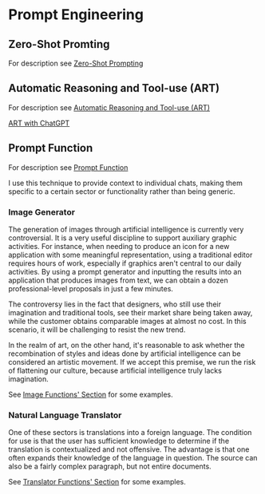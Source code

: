 # Prompt Engineering

## Zero-Shot Promting

For description see [Zero-Shot Prompting](https://www.promptingguide.ai/techniques/zeroshot)

## Automatic Reasoning and Tool-use (ART)

For description see [Automatic Reasoning and Tool-use (ART)](https://www.promptingguide.ai/techniques/art)

[ART with ChatGPT](./ART/art_with_chat_gpt.md)

## Prompt Function

For description see [Prompt Function](https://www.promptingguide.ai/applications/pf)

I use this technique to provide context to individual chats, making them specific to a certain sector or functionality rather than being generic.

### Image Generator

The generation of images through artificial intelligence is currently very controversial. It is a very useful discipline to support auxiliary 
graphic activities. For instance, when needing to produce an icon for a new application with some meaningful representation, using a traditional 
editor requires hours of work, especially if graphics aren't central to our daily activities. By using a prompt generator and inputting the results 
into an application that produces images from text, we can obtain a dozen professional-level proposals in just a few minutes.

The controversy lies in the fact that designers, who still use their imagination and traditional tools, see their market share being taken away, 
while the customer obtains comparable images at almost no cost. In this scenario, it will be challenging to resist the new trend.

In the realm of art, on the other hand, it's reasonable to ask whether the recombination of styles and ideas done by artificial intelligence 
can be considered an artistic movement. If we accept this premise, we run the risk of flattening our culture, because artificial intelligence 
truly lacks imagination.

See [Image Functions' Section](image/image_functions.md) for some examples.

### Natural Language Translator

One of these sectors is translations into a foreign language. The condition for use is that the user has sufficient knowledge to determine 
if the translation is contextualized and not offensive. The advantage is that one often expands their knowledge of the language in question. 
The source can also be a fairly complex paragraph, but not entire documents.

See [Translator Functions' Section](translator/translator_functions.md) for some examples.

